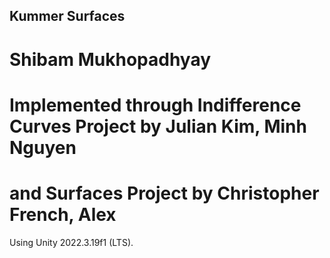 ## Kummer Surfaces

# Shibam Mukhopadhyay 
# Implemented through Indifference Curves Project by Julian Kim, Minh Nguyen
# and Surfaces Project by Christopher French, Alex

Using Unity 2022.3.19f1 (LTS).
